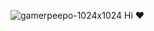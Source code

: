 ![gamerpeepo-1024x1024](https://github.com/user-attachments/assets/b4b4d86e-5366-427f-aab0-f5d2ffc0729e) Hi ❤️
